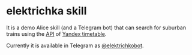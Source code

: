 # elektrichka skill
It is a demo Alice skill (and a Telegram bot) that can search for suburban trains 
using the [API](https://yandex.ru/dev/rasp/raspapi/) of [Yandex timetable](http://rasp.yandex.ru).

Currently it is available in Telegram as [@elektrichkobot](https://t.me/elektrichkobot).
